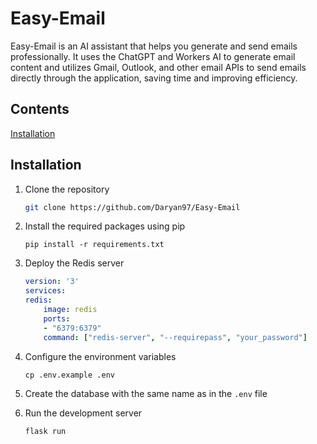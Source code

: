 # Easy-Email

Easy-Email is an AI assistant that helps you generate and send emails professionally. It uses the ChatGPT and Workers AI to generate email content and utilizes Gmail, Outlook, and other email APIs to send emails directly through the application, saving time and improving efficiency.

## Contents

[Installation](#installation)

## Installation

1. Clone the repository

    ```bash
    git clone https://github.com/Daryan97/Easy-Email
    ```

1. Install the required packages using pip

    ```plaintext
    pip install -r requirements.txt
    ```

1. Deploy the Redis server

    ```yaml
    version: '3'
    services:
    redis:
        image: redis
        ports:
        - "6379:6379"
        command: ["redis-server", "--requirepass", "your_password"]
    ```

1. Configure the environment variables

    ```plaintext
    cp .env.example .env
    ```

1. Create the database with the same name as in the `.env` file

1. Run the development server

    ```plaintext
    flask run
    ```
